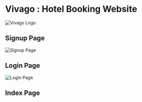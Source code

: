 # Vivago : Hotel Booking Website

![Vivago Logo](https://github.com/sgrmshrsm7/webprogramminglab/blob/master/sem3/Pract6/Images/Vivago.png)


## Signup Page
![Signup Page](https://github.com/sgrmshrsm7/webprogramminglab/blob/master/sem3/Pract6/Images/Preview/signuppreview.png)


## Login Page
![Login Page](https://github.com/sgrmshrsm7/webprogramminglab/blob/master/sem3/Pract6/Images/Preview/loginpreview.png)


## Index Page
